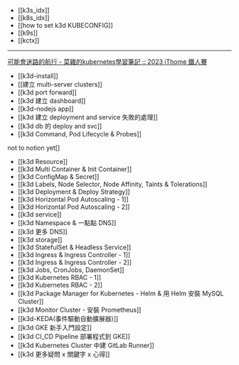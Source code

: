 - [[k3s_idx]]
- [[k8s_idx]]
- [[how to set k3d KUBECONFIG]]
- [[k9s]]
- [[kctx]]

---



[可能會迷路的航行 - 菜雞的kubernetes學習筆記 :: 2023 iThome 鐵人賽](https://ithelp.ithome.com.tw/users/20162795/ironman/6596)

- [[k3d-install]]
- [[建立 multi-server clusters]]
- [[k3d port forward]]
- [[k3d 建立 dashboard]]
- [[k3d-nodejs app]]
- [[k3d 建立 deployment and service 失敗的處理]]
- [[k3d db 的 deploy and svc]]
- [[k3d Command, Pod Lifecycle & Probes]]

not to notion yet[] 
- [[k3d Resource]]
- [[k3d Multi Container & Init Container]]
- [[k3d ConfigMap & Secret]]
- [[k3d Labels, Node Selector, Node Affinity, Taints & Tolerations]]
- [[k3d Deployment & Deploy Strategy]]
- [[k3d Horizontal Pod Autoscaling - 1]]
- [[k3d Horizontal Pod Autoscaling - 2]]
- [[k3d service]]
- [[k3d Namespace & 一點點 DNS]]
- [[k3d 更多 DNS]]
- [[k3d storage]]
- [[k3d StatefulSet & Headless Service]]
- [[k3d Ingress & Ingress Controller - 1]]
- [[k3d Ingress & Ingress Controller - 2]]
- [[k3d Jobs, CronJobs, DaemonSet]]
- [[k3d Kubernetes RBAC - 1]]
- [[k3d Kubernetes RBAC - 2]]
- [[k3d Package Manager for Kubernetes - Helm & 用 Helm 安裝 MySQL Cluster]]
- [[k3d  Monitor Cluster - 安裝 Prometheus]]
- [[k3d-KEDA(事件驅動自動擴展器)]]
- [[k3d GKE 新手入門設定]]
- [[k3d CI_CD Pipeline 部署程式到 GKE]]
- [[k3d Kubernetes Cluster 中建 GitLab Runner]]
- [[k3d 更多疑問 x 關鍵字 x 心得]]


